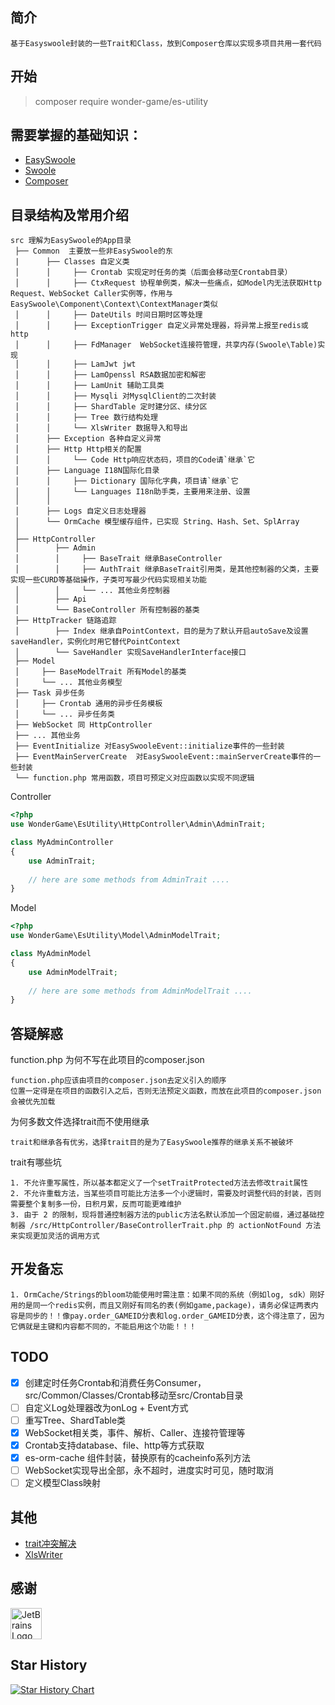 ## 简介

    基于Easyswoole封装的一些Trait和Class，放到Composer仓库以实现多项目共用一套代码

## 开始

> composer require wonder-game/es-utility

## 需要掌握的基础知识：

- [EasySwoole](http://www.easyswoole.com)
- [Swoole](https://wiki.swoole.com)
- [Composer](https://getcomposer.org)

## 目录结构及常用介绍

    src 理解为EasySwoole的App目录
     ├── Common  主要放一些非EasySwoole的东
     |      ├── Classes 自定义类
     │      │     ├── Crontab 实现定时任务的类（后面会移动至Crontab目录）
     │      │     ├── CtxRequest 协程单例类，解决一些痛点，如Model内无法获取Http Request、WebSocket Caller实例等，作用与EasySwoole\Component\Context\ContextManager类似
     │      │     ├── DateUtils 时间日期时区等处理
     │      │     ├── ExceptionTrigger 自定义异常处理器，将异常上报至redis或http
     │      │     ├── FdManager  WebSocket连接符管理，共享内存(Swoole\Table)实现
     │      │     ├── LamJwt jwt
     │      │     ├── LamOpenssl RSA数据加密和解密
     │      │     ├── LamUnit 辅助工具类
     │      │     ├── Mysqli 对MysqlClient的二次封装
     │      │     ├── ShardTable 定时建分区、续分区
     │      │     ├── Tree 数行结构处理
     │      │     └── XlsWriter 数据导入和导出
     │      ├── Exception 各种自定义异常
     │      ├── Http Http相关的配置
     │      │     └── Code Http响应状态码，项目的Code请`继承`它
     │      ├── Language I18N国际化目录
     │      │     ├── Dictionary 国际化字典，项目请`继承`它
     │      │     └── Languages I18n助手类，主要用来注册、设置
     │      │
     │      ├── Logs 自定义日志处理器
     │      └── OrmCache 模型缓存组件，已实现 String、Hash、Set、SplArray
     │
     ├── HttpController
     │        ├── Admin
     │        │     ├── BaseTrait 继承BaseController
     │        │     ├── AuthTrait 继承BaseTrait引用类，是其他控制器的父类，主要实现一些CURD等基础操作，子类可写最少代码实现相关功能
     │        │     └── ... 其他业务控制器
     │        ├── Api
     │        └── BaseController 所有控制器的基类
     ├── HttpTracker 链路追踪
     │        ├── Index 继承自PointContext，目的是为了默认开启autoSave及设置saveHandler，实例化时用它替代PointContext
     │        └── SaveHandler 实现SaveHandlerInterface接口
     ├── Model
     │     ├── BaseModelTrait 所有Model的基类
     │     └── ... 其他业务模型
     ├── Task 异步任务
     │     ├── Crontab 通用的异步任务模板
     │     └── ... 异步任务类
     ├── WebSocket 同 HttpController
     ├── ... 其他业务
     ├── EventInitialize 对EasySwooleEvent::initialize事件的一些封装
     ├── EventMainServerCreate  对EasySwooleEvent::mainServerCreate事件的一些封装
     └── function.php 常用函数，项目可预定义对应函数以实现不同逻辑

Controller

```php
<?php
use WonderGame\EsUtility\HttpController\Admin\AdminTrait;

class MyAdminController
{
	use AdminTrait;
    
	// here are some methods from AdminTrait ....
}

```

Model

```php
<?php
use WonderGame\EsUtility\Model\AdminModelTrait;

class MyAdminModel
{
	use AdminModelTrait;
    
	// here are some methods from AdminModelTrait ....
}

```

## 答疑解惑

function.php 为何不写在此项目的composer.json

    function.php应该由项目的composer.json去定义引入的顺序
    位置一定得是在项目的函数引入之后，否则无法预定义函数，而放在此项目的composer.json会被优先加载

为何多数文件选择trait而不使用继承

    trait和继承各有优劣，选择trait目的是为了EasySwoole推荐的继承关系不被破坏

trait有哪些坑

    1. 不允许重写属性，所以基本都定义了一个setTraitProtected方法去修改trait属性
    2. 不允许重载方法，当某些项目可能比方法多一个小逻辑时，需要及时调整代码的封装，否则需要整个复制多一份，日积月累，反而可能更难维护
    3. 由于 2 的限制，现将普通控制器方法的public方法名默认添加一个固定前缀，通过基础控制器 /src/HttpController/BaseControllerTrait.php 的 actionNotFound 方法来实现更加灵活的调用方式

## 开发备忘

    1. OrmCache/Strings的bloom功能使用时需注意：如果不同的系统（例如log, sdk）刚好用的是同一个redis实例，而且又刚好有同名的表(例如game,package)，请务必保证两表内容是同步的！！像pay.order_GAMEID分表和log.order_GAMEID分表，这个得注意了，因为它俩就是主键和内容都不同的，不能启用这个功能！！！

## TODO

- [x] 创建定时任务Crontab和消费任务Consumer，src/Common/Classes/Crontab移动至src/Crontab目录
- [ ] 自定义Log处理器改为onLog + Event方式
- [ ] 重写Tree、ShardTable类
- [x] WebSocket相关类，事件、解析、Caller、连接符管理等
- [x] Crontab支持database、file、http等方式获取
- [x] es-orm-cache 组件封装，替换原有的cacheinfo系列方法
- [ ] WebSocket实现导出全部，永不超时，进度实时可见，随时取消
- [ ] 定义模型Class映射

## 其他

- [trait冲突解决](https://www.php.net/manual/zh/language.oop5.traits.php)
- [XlsWriter](https://xlswriter-docs.viest.me/zh-cn)

## 感谢

[<img src="https://resources.jetbrains.com/storage/products/company/brand/logos/jetbrains.png" alt="JetBrains Logo (Main) logo." height="50" />](https://www.jetbrains.com/)

## Star History

[![Star History Chart](https://api.star-history.com/svg?repos=wonder-game/es-utility&type=Date)](https://star-history.com/#wonder-game/es-utility&Date)
